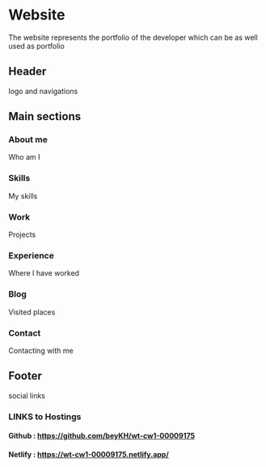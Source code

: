 # Website

The website represents the portfolio of the developer which can be as well used as portfolio

## Header
logo and navigations


## Main sections

### About me
  Who am I

### Skills
  My skills

### Work
  Projects

### Experience
  Where I have worked
### Blog
  Visited places

### Contact
  Contacting with me

## Footer
social links




### LINKS to Hostings
#### Github : https://github.com/beyKH/wt-cw1-00009175
#### Netlify : https://wt-cw1-00009175.netlify.app/
